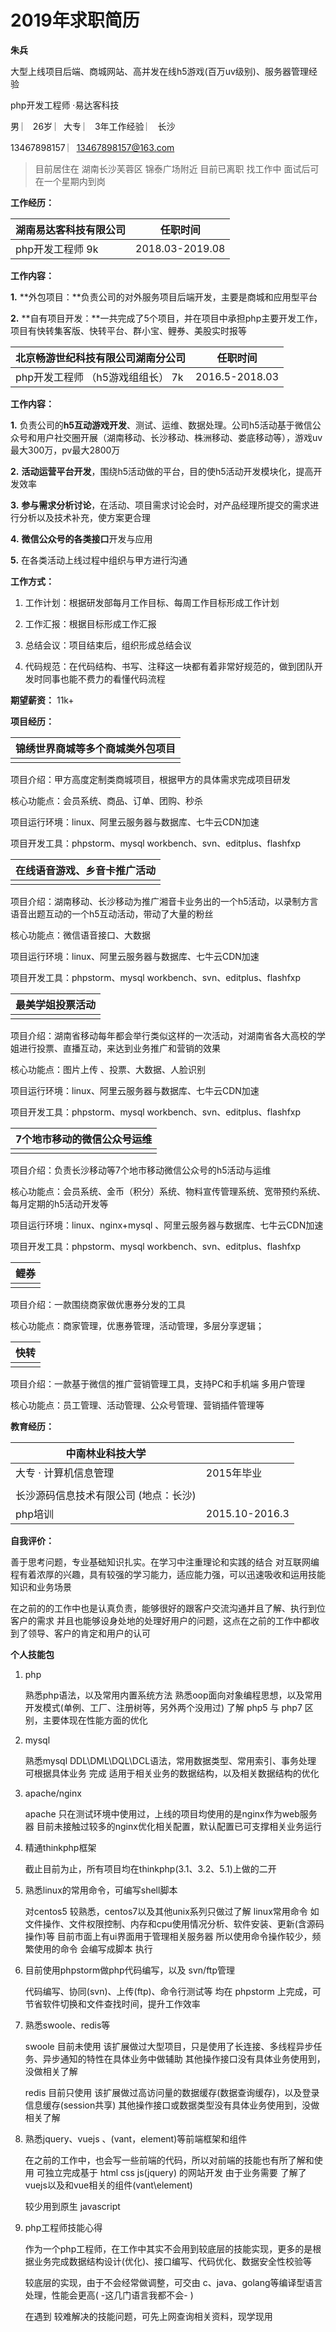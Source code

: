 # 2019年求职简历



**朱兵**

大型上线项目后端、商城网站、高并发在线h5游戏(百万uv级别)、服务器管理经验

php开发工程师 ·易达客科技

  男  ︳   26岁  ︳大专 ︳ 3年工作经验  ︳ 长沙

13467898157 ︳[13467898157@163.com](mailto:13467898157@163.com)

>目前居住在 湖南长沙芙蓉区 锦泰广场附近
>目前已离职 找工作中 面试后可在一个星期内到岗

 **工作经历：**   
 
 | **湖南易达客科技有限公司**                    |      任职时间   |
 | --------------------------------------------- | --------------- |
 | php开发工程师                              9k | 2018.03-2019.08 |
 
 **工作内容：**
 
 **1.** **外包项目：**负责公司的对外服务项目后端开发，主要是商城和应用型平台
 
 **2.** **自有项目开发：**一共完成了5个项目，并在项目中承担php主要开发工作，项目有快转集客版、快转平台、群小宝、鲤券、美股实时报等
 
 

| **北京畅游世纪科技有限公司湖南分公司**            |      任职时间  |
| ------------------------------------------------- | -------------- |
| php开发工程师  （h5游戏组组长）                7k | 2016.5-2018.03 |

**工作内容：**


**1.** 负责公司的**h5互动游戏开发**、测试、运维、数据处理。公司h5活动基于微信公众号和用户社交圈开展（湖南移动、长沙移动、株洲移动、娄底移动等），游戏uv最大300万，pv最大2800万

**2.** **活动运营平台开发**，围绕h5活动做的平台，目的使h5活动开发模块化，提高开发效率

**3.** **参与需求分析讨论**，在活动、项目需求讨论会时，对产品经理所提交的需求进行分析以及技术补充，使方案更合理

**4.** **微信公众号的各类接口**开发与应用

**5.** 在各类活动上线过程中组织与甲方进行沟通

**工作方式：**

1. 工作计划：根据研发部每月工作目标、每周工作目标形成工作计划

2. 工作汇报：根据目标形成工作汇报

3. 总结会议：项目结束后，组织形成总结会议

4. 代码规范：在代码结构、书写、注释这一块都有着非常好规范的，做到团队开发时同事也能不费力的看懂代码流程

 
**期望薪资：** 11k+

 
**项目经历：** 

| **锦绣世界商城等多个商城类外包项目** |
| -------------------- |
| |

项目介绍：甲方高度定制类商城项目，根据甲方的具体需求完成项目研发

核心功能点：会员系统、商品、订单、团购、秒杀

项目运行环境：linux、阿里云服务器与数据库、七牛云CDN加速

项目开发工具：phpstorm、mysql workbench、svn、editplus、flashfxp


| **在线语音游戏、乡音卡推广活动** |
| -------------------- |
|  |

项目介绍：湖南移动、长沙移动为推广湘音卡业务出的一个h5活动，以录制方言语音出题互动的一个h5互动活动，带动了大量的粉丝

核心功能点：微信语音接口、大数据

项目运行环境：linux、阿里云服务器与数据库、七牛云CDN加速

项目开发工具：phpstorm、mysql workbench、svn、editplus、flashfxp


| **最美学姐投票活动** |
| -------------------- |
| |

项目介绍：湖南省移动每年都会举行类似这样的一次活动，对湖南省各大高校的学姐进行投票、直播互动，来达到业务推广和营销的效果

核心功能点：图片上传 、投票、大数据、人脸识别

项目运行环境：linux、阿里云服务器与数据库、七牛云CDN加速

项目开发工具：phpstorm、mysql workbench、svn、editplus、flashfxp


| **7个地市移动的微信公众号运维** |
| -------------------- |
| |

项目介绍：负责长沙移动等7个地市移动微信公众号的h5活动与运维

核心功能点：会员系统、金币（积分）系统、物料宣传管理系统、宽带预约系统、每月定期的h5活动开发等

项目运行环境：linux、nginx+mysql 、阿里云服务器与数据库、七牛云CDN加速

项目开发工具：phpstorm、mysql workbench、svn、editplus、flashfxp


| **鲤券** |
| -------------------- |
| |


项目介绍：一款围绕商家做优惠券分发的工具

核心功能点：商家管理，优惠券管理，活动管理，多层分享逻辑；


| **快转** |
| -------------------- |
| |


项目介绍：一款基于微信的推广营销管理工具，支持PC和手机端 多用户管理

核心功能点：员工管理、活动管理、公众号管理、营销插件管理等


 **教育经历：** 

| 中南林业科技大学                      |                |
| ------------------------------------- | -------------- |
| 大专  ·  计算机信息管理               | 2015年毕业     |
|                                       |                |
| 长沙源码信息技术有限公司 (地点：长沙) |                |
| php培训                               | 2015.10-2016.3 |


**自我评价：**  

  善于思考问题，专业基础知识扎实。在学习中注重理论和实践的结合
  对互联网编程有着浓厚的兴趣，具有较强的学习能力，适应能力强，可以迅速吸收和运用技能知识和业务场景
  
  在之前的的工作中也是认真负责，能够很好的跟客户交流沟通并且了解、执行到位客户的需求
  并且也能够设身处地的处理好用户的问题，这点在之前的工作中都收到了领导、客户的肯定和用户的认可
  

 **个人技能包**  
 
1. php
 
    熟悉php语法，以及常用内置系统方法
    熟悉oop面向对象编程思想，以及常用开发模式(单例、工厂、注册树等，另外两个没用过)
    了解 php5 与 php7 区别，主要体现在性能方面的优化
 
2. mysql

    熟悉mysql DDL\DML\DQL\DCL语法，常用数据类型、常用索引、事务处理
    可根据具体业务 完成 适用于相关业务的数据结构，以及相关数据结构的优化

3. apache/nginx
    
    apache 只在测试环境中使用过，上线的项目均使用的是nginx作为web服务器
    目前未接触过较多的nginx优化相关配置，默认配置已可支撑相关业务运行

4. 精通thinkphp框架

    截止目前为止，所有项目均在thinkphp(3.1、3.2、5.1)上做的二开
 
5. 熟悉linux的常用命令，可编写shell脚本
 
    对centos5 较熟悉，centos7以及其他unix系列只做过了解
    linux常用命令 如 文件操作、文件权限控制、内存和cpu使用情况分析、软件安装、更新(含源码操作)等
    目前市面上有ui界面用于管理相关服务器 所以使用命令操作较少，频繁使用的命令 会编写成脚本 执行
 
6. 目前使用phpstorm做php代码编写，以及 svn/ftp管理
 
    代码编写、协同(svn)、上传(ftp)、命令行测试等 均在 phpstorm 上完成，可节省软件切换和文件查找时间，提升工作效率
 
7. 熟悉swoole、redis等

    swoole 
    目前未使用 该扩展做过大型项目，只是使用了长连接、多线程异步任务、异步通知的特性在具体业务中做辅助
    其他操作接口没有具体业务使用到，没做相关了解
    
    redis 
    目前只使用 该扩展做过高访问量的数据缓存(数据查询缓存)，以及登录信息缓存(session共享)
    其他操作接口或数据类型没有具体业务使用到，没做相关了解
 
8. 熟悉jquery、vuejs 、(vant，element)等前端框架和组件
    
    在之前的工作中，也会写一些前端的代码，所以对前端的技能也有所了解和使用
    可独立完成基于 html css js(jquery) 的网站开发
    由于业务需要 了解了vuejs以及和vue相关的组件(vant\element)
    
    较少用到原生 javascript
 
9. php工程师技能心得
 
    作为一个php工程师，在工作中其实不会用到较底层的技能实现，更多的是根据业务完成数据结构设计(优化)、接口编写、代码优化、数据安全性校验等
    
    较底层的实现，由于不会经常做调整，可交由 c、java、golang等编译型语言处理，性能会更高( -这几门语言我都不会- )
    
    在遇到 较难解决的技能问题，可先上网查询相关资料，现学现用